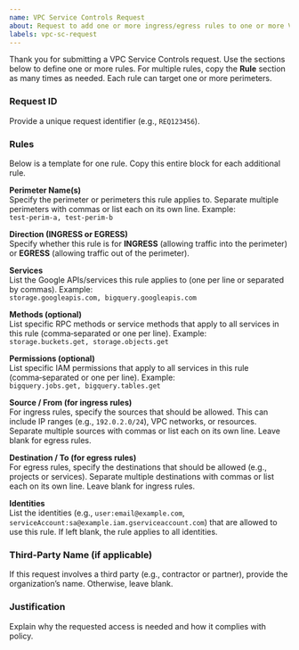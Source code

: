 ```yaml
---
name: VPC Service Controls Request
about: Request to add one or more ingress/egress rules to one or more VPC Service Controls perimeters
labels: vpc-sc-request
---
```


Thank you for submitting a VPC Service Controls request. Use the sections below to define one or more rules. For multiple rules, copy the **Rule** section as many times as needed. Each rule can target one or more perimeters.

### Request ID
Provide a unique request identifier (e.g., `REQ123456`).

### Rules
Below is a template for one rule. Copy this entire block for each additional rule.

**Perimeter Name(s)**  
Specify the perimeter or perimeters this rule applies to. Separate multiple perimeters with commas or list each on its own line. Example:  
`test-perim-a, test-perim-b`

**Direction (INGRESS or EGRESS)**  
Specify whether this rule is for **INGRESS** (allowing traffic into the perimeter) or **EGRESS** (allowing traffic out of the perimeter).

**Services**  
List the Google APIs/services this rule applies to (one per line or separated by commas). Example:  
`storage.googleapis.com, bigquery.googleapis.com`

**Methods (optional)**  
List specific RPC methods or service methods that apply to all services in this rule (comma‑separated or one per line). Example:  
`storage.buckets.get, storage.objects.get`

**Permissions (optional)**  
List specific IAM permissions that apply to all services in this rule (comma‑separated or one per line). Example:  
`bigquery.jobs.get, bigquery.tables.get`

**Source / From (for ingress rules)**  
For ingress rules, specify the sources that should be allowed. This can include IP ranges (e.g., `192.0.2.0/24`), VPC networks, or resources. Separate multiple sources with commas or list each on its own line. Leave blank for egress rules.

**Destination / To (for egress rules)**  
For egress rules, specify the destinations that should be allowed (e.g., projects or services). Separate multiple destinations with commas or list each on its own line. Leave blank for ingress rules.

**Identities**  
List the identities (e.g., `user:email@example.com`, `serviceAccount:sa@example.iam.gserviceaccount.com`) that are allowed to use this rule. If left blank, the rule applies to all identities.

### Third‑Party Name (if applicable)
If this request involves a third party (e.g., contractor or partner), provide the organization’s name. Otherwise, leave blank.

### Justification
Explain why the requested access is needed and how it complies with policy.
